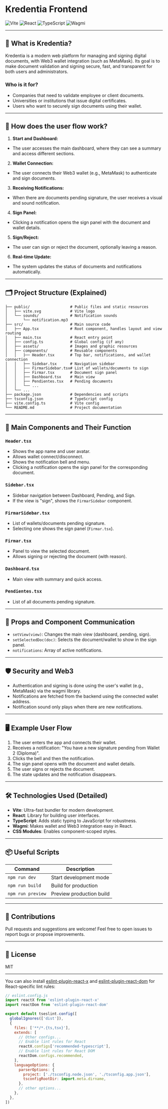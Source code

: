 # Kredentia Frontend

![Vite](https://img.shields.io/badge/Vite-Frontend-blue?logo=vite)
![React](https://img.shields.io/badge/React-18.x-61dafb?logo=react)
![TypeScript](https://img.shields.io/badge/TypeScript-4.x-3178c6?logo=typescript)
![Wagmi](https://img.shields.io/badge/Wagmi-Web3-yellow?logo=ethereum)

---

## 🚀 What is Kredentia?

Kredentia is a modern web platform for managing and signing digital documents, with Web3 wallet integration (such as MetaMask). Its goal is to make document validation and signing secure, fast, and transparent for both users and administrators.

### Who is it for?
- Companies that need to validate employee or client documents.
- Universities or institutions that issue digital certificates.
- Users who want to securely sign documents using their wallet.

---

## 🧭 How does the user flow work?

1. **Start and Dashboard:**
  - The user accesses the main dashboard, where they can see a summary and access different sections.
2. **Wallet Connection:**
  - The user connects their Web3 wallet (e.g., MetaMask) to authenticate and sign documents.
3. **Receiving Notifications:**
  - When there are documents pending signature, the user receives a visual and sound notification.
4. **Sign Panel:**
  - Clicking a notification opens the sign panel with the document and wallet details.
5. **Sign/Reject:**
  - The user can sign or reject the document, optionally leaving a reason.
6. **Real-time Update:**
  - The system updates the status of documents and notifications automatically.

---

## 🗂️ Project Structure (Explained)

```
├── public/                  # Public files and static resources
│   ├── vite.svg             # Vite logo
│   └── sounds/              # Notification sounds
│       └── notification.mp3
├── src/                     # Main source code
│   ├── App.tsx              # Root component, handles layout and view routing
│   ├── main.tsx             # React entry point
│   ├── config.ts            # Global config (if any)
│   ├── assets/              # Images and graphic resources
│   ├── components/          # Reusable components
│   │   ├── Header.tsx       # Top bar, notifications, and wallet connection
│   │   ├── Sidebar.tsx      # Navigation sidebar
│   │   ├── FirmarSidebar.tsx# List of wallets/documents to sign
│   │   ├── Firmar.tsx       # Document sign panel
│   │   ├── Dashboard.tsx    # Main view
│   │   ├── Pendientes.tsx   # Pending documents
│   │   └── ...
│   └── ...
├── package.json             # Dependencies and scripts
├── tsconfig.json            # TypeScript config
├── vite.config.ts           # Vite config
└── README.md                # Project documentation
```

---

## 🧩 Main Components and Their Function

### `Header.tsx`
- Shows the app name and user avatar.
- Allows wallet connect/disconnect.
- Shows the notification bell and menu.
- Clicking a notification opens the sign panel for the corresponding document.

### `Sidebar.tsx`
- Sidebar navigation between Dashboard, Pending, and Sign.
- If the view is "sign", shows the `FirmarSidebar` component.

### `FirmarSidebar.tsx`
- List of wallets/documents pending signature.
- Selecting one shows the sign panel (`Firmar.tsx`).

### `Firmar.tsx`
- Panel to view the selected document.
- Allows signing or rejecting the document (with reason).

### `Dashboard.tsx`
- Main view with summary and quick access.

### `Pendientes.tsx`
- List of all documents pending signature.

---

## 🔗 Props and Component Communication

- `setView(view)`: Changes the main view (dashboard, pending, sign).
- `setSelectedDoc(doc)`: Selects the document/wallet to show in the sign panel.
- `notifications`: Array of active notifications.

---

## 🛡️ Security and Web3

- Authentication and signing is done using the user's wallet (e.g., MetaMask) via the wagmi library.
- Notifications are fetched from the backend using the connected wallet address.
- Notification sound only plays when there are new notifications.

---

## 🖥️ Example User Flow

1. The user enters the app and connects their wallet.
2. Receives a notification: "You have a new signature pending from Wallet 2 (Diploma)".
3. Clicks the bell and then the notification.
4. The sign panel opens with the document and wallet details.
5. The user signs or rejects the document.
6. The state updates and the notification disappears.

---

## 🛠️ Technologies Used (Detailed)

- **Vite**: Ultra-fast bundler for modern development.
- **React**: Library for building user interfaces.
- **TypeScript**: Adds static typing to JavaScript for robustness.
- **Wagmi**: Makes wallet and Web3 integration easy in React.
- **CSS Modules**: Enables component-scoped styles.

---

## 📦 Useful Scripts

| Command           | Description                |
|-------------------|---------------------------|
| `npm run dev`     | Start development mode    |
| `npm run build`   | Build for production      |
| `npm run preview` | Preview production build  |

---

## 🤝 Contributions

Pull requests and suggestions are welcome! Feel free to open issues to report bugs or propose improvements.

---

## 📝 License

MIT

---

You can also install [eslint-plugin-react-x](https://github.com/Rel1cx/eslint-react/tree/main/packages/plugins/eslint-plugin-react-x) and [eslint-plugin-react-dom](https://github.com/Rel1cx/eslint-react/tree/main/packages/plugins/eslint-plugin-react-dom) for React-specific lint rules:

```js
// eslint.config.js
import reactX from 'eslint-plugin-react-x'
import reactDom from 'eslint-plugin-react-dom'

export default tseslint.config([
  globalIgnores(['dist']),
  {
    files: ['**/*.{ts,tsx}'],
    extends: [
      // Other configs...
      // Enable lint rules for React
      reactX.configs['recommended-typescript'],
      // Enable lint rules for React DOM
      reactDom.configs.recommended,
    ],
    languageOptions: {
      parserOptions: {
        project: ['./tsconfig.node.json', './tsconfig.app.json'],
        tsconfigRootDir: import.meta.dirname,
      },
      // other options...
    },
  },
])
```
